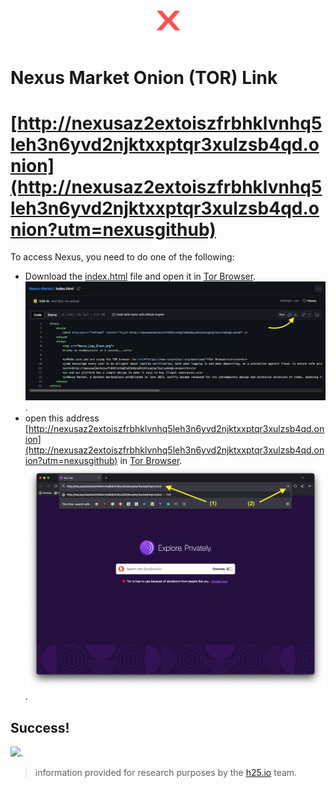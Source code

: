 <center>

<img src="Nexus_Logo.png" width="200">

</center>

# Nexus Market Onion (TOR) Link
# [http://nexusaz2extoiszfrbhklvnhq5leh3n6yvd2njktxxptqr3xulzsb4qd.onion](http://nexusaz2extoiszfrbhklvnhq5leh3n6yvd2njktxxptqr3xulzsb4qd.onion?utm=nexusgithub)

To access Nexus, you need to do one of the following:
- Download the [index.html](index.html) file and open it in [Tor Browser](https://www.torproject.org/download/).
 <img src="Nexus_Link_index_html.png" width="800">.
- open this address [http://nexusaz2extoiszfrbhklvnhq5leh3n6yvd2njktxxptqr3xulzsb4qd.onion](http://nexusaz2extoiszfrbhklvnhq5leh3n6yvd2njktxxptqr3xulzsb4qd.onion?utm=nexusgithub) in [Tor Browser](https://www.torproject.org/download/).
 <img src="Nexus_Link_index_html_url.png" width="800">.

## Success!

 <img src="Nexus_index.html_products_p.png" width="800">.

> information provided for research purposes by the [h25.io](https://h25.io/dark-web/nexus-market/) team.
